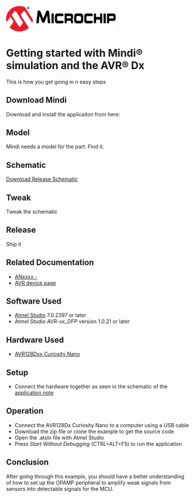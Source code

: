 <!-- Please do not change this html logo with link -->
<a href="https://www.microchip.com" rel="nofollow"><img src="images/microchip.png" alt="MCHP" width="300"/></a>

# Getting started with Mindi® simulation and the AVR® Dx
This is how you get going in n easy steps
## Download Mindi
Download and install the applicaiton from here:

## Model
Mindi needs a model for the part. Find it.

## Schematic 

[Download Release Schematic](https://github.com/ridiculoustom/MINDI_test/releases/download/v.0.1/Non_Inverting_PGA.wxsch "Mindi Non Inverting PGA")

## Tweak
Tweak the schematic

## Release
Ship it

## Related Documentation

* [ANxxxx - ](https://microchip.com/DSxxxxxxxxxx) <!--fill in DS number once it has been assigned-->
* [AVR device page](https://www.microchip.com/wwwproducts/en/AVR)

## Software Used

* [Atmel Studio](https://www.microchip.com/mplab/avr-support/atmel-studio-7) 7.0.2397 or later
* Atmel Studio AVR-xx_DFP version 1.0.21 or later <!-- Not public DFP-->
## Hardware Used

* [AVR128Dxx Curiosity Nano](https://www.microchip.com/wwwproducts/en/AVR128Dxx) <!-- Not the correct link, fix when curiosity nano page exists-->

## Setup

* Connect the hardware together as seen in the schematic of the [application note](https://microchip.com/DSxxxxxxxxxx) <!--fill in DS number once it has been assigned-->

## Operation
* Connect the AVR128Dx Curiosity Nano to a computer using a USB cable
* Download the zip file or clone the example to get the source code
* Open the .atsln file with Atmel Studio
* Press *Start Without Debugging* (CTRL+ALT+F5) to run the application

## Conclusion
After going through this example, you should have a better understanding of how to set up the OPAMP peripheral to amplify weak signals from sensors into detectable signals for the MCU.  

